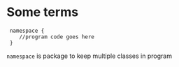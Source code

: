 # Some terms
```
 namespace {
    //program code goes here
 }
 ```
 `namespace` is package to keep multiple classes in program